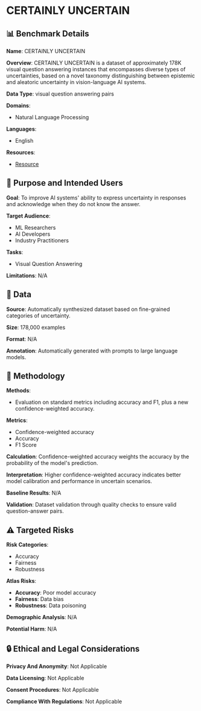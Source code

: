 # CERTAINLY UNCERTAIN

## 📊 Benchmark Details

**Name**: CERTAINLY UNCERTAIN

**Overview**: CERTAINLY UNCERTAIN is a dataset of approximately 178K visual question answering instances that encompasses diverse types of uncertainties, based on a novel taxonomy distinguishing between epistemic and aleatoric uncertainty in vision-language AI systems.

**Data Type**: visual question answering pairs

**Domains**:
- Natural Language Processing

**Languages**:
- English

**Resources**:
- [Resource](https://arxiv.org/abs/2407.01942)

## 🎯 Purpose and Intended Users

**Goal**: To improve AI systems' ability to express uncertainty in responses and acknowledge when they do not know the answer.

**Target Audience**:
- ML Researchers
- AI Developers
- Industry Practitioners

**Tasks**:
- Visual Question Answering

**Limitations**: N/A

## 💾 Data

**Source**: Automatically synthesized dataset based on fine-grained categories of uncertainty.

**Size**: 178,000 examples

**Format**: N/A

**Annotation**: Automatically generated with prompts to large language models.

## 🔬 Methodology

**Methods**:
- Evaluation on standard metrics including accuracy and F1, plus a new confidence-weighted accuracy.

**Metrics**:
- Confidence-weighted accuracy
- Accuracy
- F1 Score

**Calculation**: Confidence-weighted accuracy weights the accuracy by the probability of the model's prediction.

**Interpretation**: Higher confidence-weighted accuracy indicates better model calibration and performance in uncertain scenarios.

**Baseline Results**: N/A

**Validation**: Dataset validation through quality checks to ensure valid question-answer pairs.

## ⚠️ Targeted Risks

**Risk Categories**:
- Accuracy
- Fairness
- Robustness

**Atlas Risks**:
- **Accuracy**: Poor model accuracy
- **Fairness**: Data bias
- **Robustness**: Data poisoning

**Demographic Analysis**: N/A

**Potential Harm**: N/A

## 🔒 Ethical and Legal Considerations

**Privacy And Anonymity**: Not Applicable

**Data Licensing**: Not Applicable

**Consent Procedures**: Not Applicable

**Compliance With Regulations**: Not Applicable
